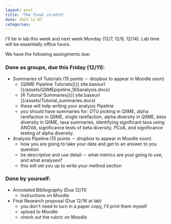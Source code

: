 ```yaml
---
layout: post
title: "The final stretch"
date: 2015-12-07
categories: 
---
```


I'll be in lab this week and next week Monday (12/7, 12/9, 12/14). Lab time will be essentially office hours. 


We have the following assingments due:

### Done as groups, due this Friday (12/11):

- Summaries of Tutorials (15 points -- dropbox to appear in Moodle soon)
  - [QIIME Pipeline Tutorials]({{ site.baseurl }}/assets/QIIMEpipeline_16Sanalysis.docx)
  - [R Tutorial Summaries]({{ site.baseurl }}/assets/Tutorial_summaries.docx)
  - these will help writing your analysis Pipeline
  - you should have summaries for: OTU picking in QIIME, alpha rarefaction in QIIME, single rarefaction, alpha diversity in QIIME, beta diversity in QIIME, taxa summaries, identifying significant taxa using ANOVA, significance tests of beta diversity, PCoA, and significance testing of alpha diversity.
- Analysis Pipeline (15 points -- dropbox to appear in Moodle soon)
  - how you are going to take your data and get to an answer to you question
  - be descriptive and use detail -- what metrics are yout going to use, and what analyses?
  - this will set you up to write your method section



### Done by yourself: 

- Annotated Bibliography (Due 12/11)
  - instructions on Moodle 
- Final Research proposal (Due 12/16 at lab)
  - you don't need to turn in a paper copy, I'll print them myself
  - upload to Moodle
  - check out the rubric on Moodle
